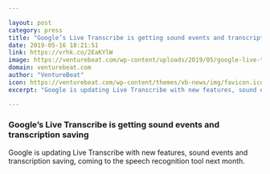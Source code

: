 ```yaml
---

layout: post
category: press
title: "Google’s Live Transcribe is getting sound events and transcription saving"
date: 2019-05-16 18:21:51
link: https://vrhk.co/2EaKYlW
image: https://venturebeat.com/wp-content/uploads/2019/05/google-live-transcribe-sound-event-save-transcripts.png?w=1200&strip=all
domain: venturebeat.com
author: "VentureBeat"
icon: https://venturebeat.com/wp-content/themes/vb-news/img/favicon.ico
excerpt: "Google is updating Live Transcribe with new features, sound events and transcription saving, coming to the speech recognition tool next month."

---
```


### Google’s Live Transcribe is getting sound events and transcription saving

Google is updating Live Transcribe with new features, sound events and transcription saving, coming to the speech recognition tool next month.